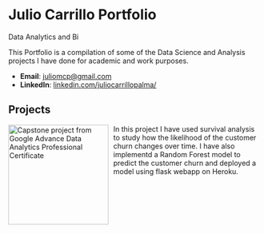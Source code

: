 # Julio Carrillo Portfolio
Data Analytics and Bi

This Portfolio is a compilation of some of the Data Science and Analysis projects I have done for academic and work purposes. 

- **Email**: [juliomcp@gmail.com](juliomcp@gmail.com)
- **LinkedIn**: [linkedin.com/juliocarrillopalma/](https://www.linkedin.com/in/juliocarrillopalma/)


## Projects
<div>
  <img src="https://user-images.githubusercontent.com/141171038/257931722-b4db74c6-d5bb-416d-9a46-73a351c801f1.png)https://user-images.githubusercontent.com/141171038/257931722-b4db74c6-d5bb-416d-9a46-73a351c801f1.png" alt="Capstone project from Google Advance Data Analytics Professional Certificate" style="width:200px; float: left; margin-right:10px;"> In this project I have used survival analysis to study how the likelihood of the customer churn changes over time. I have also implementd a Random Forest model to predict the customer churn and deployed a model using flask webapp on Heroku. </p>
